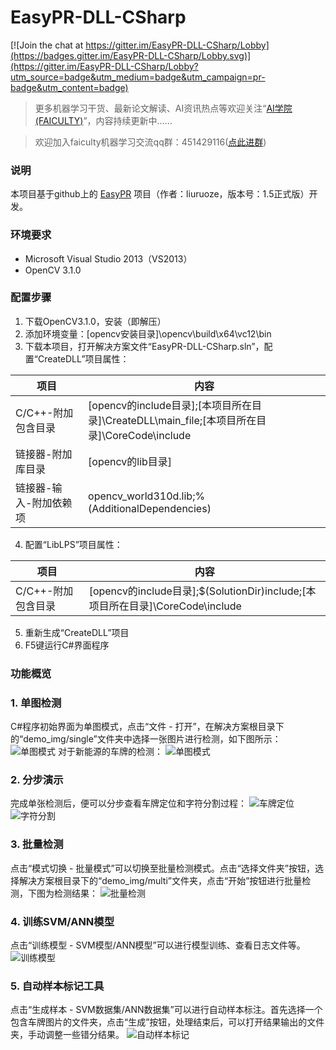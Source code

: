 # EasyPR-DLL-CSharp

[![Join the chat at https://gitter.im/EasyPR-DLL-CSharp/Lobby](https://badges.gitter.im/EasyPR-DLL-CSharp/Lobby.svg)](https://gitter.im/EasyPR-DLL-CSharp/Lobby?utm_source=badge&utm_medium=badge&utm_campaign=pr-badge&utm_content=badge)

> 更多机器学习干货、最新论文解读、AI资讯热点等欢迎关注“[AI学院(FAICULTY)](https://faiculty.com/)”，内容持续更新中……

> 欢迎加入faiculty机器学习交流qq群：451429116([点此进群](//shang.qq.com/wpa/qunwpa?idkey=2a5e710043cbd1200c5ed668cd89ed29731d3daeb4d3bdf3c1a484518793df50))

### 说明
本项目基于github上的 [EasyPR](https://github.com/liuruoze/EasyPR) 项目（作者：liuruoze，版本号：1.5正式版）开发。

### 环境要求
* Microsoft Visual Studio 2013（VS2013）
* OpenCV 3.1.0

### 配置步骤

1. 下载OpenCV3.1.0，安装（即解压）
2. 添加环境变量：[opencv安装目录]\opencv\build\x64\vc12\bin
3. 下载本项目，打开解决方案文件“EasyPR-DLL-CSharp.sln”，配置“CreateDLL”项目属性：

项目 | 内容
---------------------|--------------------------------------------------------------
C/C++-附加包含目录    | [opencv的include目录];[本项目所在目录]\CreateDLL\main_file;[本项目所在目录]\CoreCode\include
链接器-附加库目录     | [opencv的lib目录]
链接器-输入-附加依赖项 | opencv_world310d.lib;%(AdditionalDependencies)

4. 配置“LibLPS”项目属性：

项目 | 内容
---------------------|--------------------------------------------------------------
C/C++-附加包含目录    | [opencv的include目录];$(SolutionDir)include;[本项目所在目录]\CoreCode\include

5. 重新生成“CreateDLL”项目
6. F5键运行C#界面程序

### 功能概览
### 1. 单图检测
C#程序初始界面为单图模式，点击“文件 - 打开”，在解决方案根目录下的“demo_img/single”文件夹中选择一张图片进行检测，如下图所示：
![单图模式](./test_interface/bin/x64/Release/resources/readme_img/single-blue.png)
对于新能源的车牌的检测：
![单图模式](./test_interface/bin/x64/Release/resources/readme_img/single-green.png)
### 2. 分步演示
完成单张检测后，便可以分步查看车牌定位和字符分割过程：
![车牌定位](./test_interface/bin/x64/Release/resources/readme_img/locate-blue.png)
![字符分割](./test_interface/bin/x64/Release/resources/readme_img/seg-green.png)
### 3. 批量检测
点击“模式切换 - 批量模式”可以切换至批量检测模式。点击“选择文件夹”按钮，选择解决方案根目录下的“demo_img/multi”文件夹，点击“开始”按钮进行批量检测，下图为检测结果：
![批量检测](./test_interface/bin/x64/Release/resources/readme_img/multi.png)
### 4. 训练SVM/ANN模型
点击“训练模型 - SVM模型/ANN模型”可以进行模型训练、查看日志文件等。
![训练模型](./test_interface/bin/x64/Release/resources/readme_img/svm-train.png)
### 5. 自动样本标记工具
点击“生成样本 - SVM数据集/ANN数据集”可以进行自动样本标注。首先选择一个包含车牌图片的文件夹，点击“生成”按钮，处理结束后，可以打开结果输出的文件夹，手动调整一些错分结果。
![自动样本标记](./test_interface/bin/x64/Release/resources/readme_img/auto-label.png)
